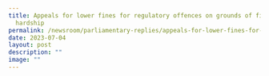```yaml
---
title: Appeals for lower fines for regulatory offences on grounds of financial
  hardship
permalink: /newsroom/parliamentary-replies/appeals-for-lower-fines-for-regulatory-offences/
date: 2023-07-04
layout: post
description: ""
image: ""
---
```

